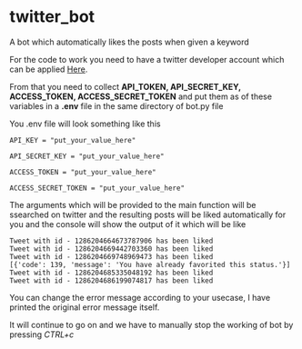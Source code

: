 # twitter_bot
A bot which automatically likes the posts when given a keyword

For the code to work you need to have a twitter developer account which can be applied [Here](https://developer.twitter.com/en/apply-for-access).

From that you need to collect __API_TOKEN, API_SECRET_KEY, ACCESS_TOKEN, ACCESS_SECRET_TOKEN__ and put them as of these variables in a __.env__ file in the same directory of bot.py file

You .env file will look something like this
```
API_KEY = "put_your_value_here"

API_SECRET_KEY = "put_your_value_here"

ACCESS_TOKEN = "put_your_value_here"

ACCESS_SECRET_TOKEN = "put_your_value_here"
```

The arguments which will be provided to the main function will be ssearched on twitter and the resulting posts will be liked automatically for you and the console will show the output of it which will be like
```
Tweet with id - 1286204664673787906 has been liked
Tweet with id - 1286204669442703360 has been liked
Tweet with id - 1286204669748969473 has been liked
[{'code': 139, 'message': 'You have already favorited this status.'}]
Tweet with id - 1286204685335048192 has been liked
Tweet with id - 1286204686199074817 has been liked
```
You can change the error message according to your usecase, I have printed the original error message itself.

It will continue to go on and we have to manually stop the working of bot by pressing *CTRL+c*
